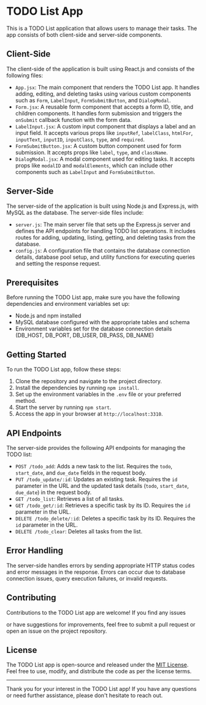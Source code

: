 # TODO List App

This is a TODO List application that allows users to manage their tasks. The app consists of both client-side and server-side components.

## Client-Side

The client-side of the application is built using React.js and consists of the following files:

- `App.jsx`: The main component that renders the TODO List app. It handles adding, editing, and deleting tasks using various custom components such as `Form`, `LabelInput`, `FormSubmitButton`, and `DialogModal`.
- `Form.jsx`: A reusable form component that accepts a form ID, title, and children components. It handles form submission and triggers the `onSubmit` callback function with the form data.
- `LabelInput.jsx`: A custom input component that displays a label and an input field. It accepts various props like `inputRef`, `labelClass`, `htmlFor`, `inputText`, `inputID`, `inputClass`, `type`, and `required`.
- `FormSubmitButton.jsx`: A custom button component used for form submission. It accepts props like `label`, `type`, and `className`.
- `DialogModal.jsx`: A modal component used for editing tasks. It accepts props like `modalID` and `modalElements`, which can include other components such as `LabelInput` and `FormSubmitButton`.

## Server-Side

The server-side of the application is built using Node.js and Express.js, with MySQL as the database. The server-side files include:

- `server.js`: The main server file that sets up the Express.js server and defines the API endpoints for handling TODO list operations. It includes routes for adding, updating, listing, getting, and deleting tasks from the database.
- `config.js`: A configuration file that contains the database connection details, database pool setup, and utility functions for executing queries and setting the response request.

## Prerequisites

Before running the TODO List app, make sure you have the following dependencies and environment variables set up:

- Node.js and npm installed
- MySQL database configured with the appropriate tables and schema
- Environment variables set for the database connection details (DB_HOST, DB_PORT, DB_USER, DB_PASS, DB_NAME)

## Getting Started

To run the TODO List app, follow these steps:

1. Clone the repository and navigate to the project directory.
2. Install the dependencies by running `npm install`.
3. Set up the environment variables in the `.env` file or your preferred method.
4. Start the server by running `npm start`.
5. Access the app in your browser at `http://localhost:3310`.

## API Endpoints

The server-side provides the following API endpoints for managing the TODO list:

- `POST /todo_add`: Adds a new task to the list. Requires the `todo`, `start_date`, and `due_date` fields in the request body.
- `PUT /todo_update/:id`: Updates an existing task. Requires the `id` parameter in the URL and the updated task details (`todo`, `start_date`, `due_date`) in the request body.
- `GET /todo_list`: Retrieves a list of all tasks.
- `GET /todo_get/:id`: Retrieves a specific task by its ID. Requires the `id` parameter in the URL.
- `DELETE /todo_delete/:id`: Deletes a specific task by its ID. Requires the `id` parameter in the URL.
- `DELETE /todo_clear`: Deletes all tasks from the list.

## Error Handling

The server-side handles errors by sending appropriate HTTP status codes and error messages in the response. Errors can occur due to database connection issues, query execution failures, or invalid requests.

## Contributing

Contributions to the TODO List app are welcome! If you find any issues

 or have suggestions for improvements, feel free to submit a pull request or open an issue on the project repository.

## License

The TODO List app is open-source and released under the [MIT License](LICENSE). Feel free to use, modify, and distribute the code as per the license terms.

---

Thank you for your interest in the TODO List app! If you have any questions or need further assistance, please don't hesitate to reach out.
